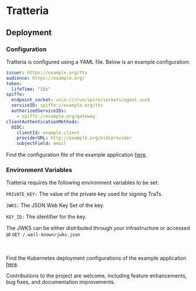 # Tratteria


## Deployment
### Configuration
Tratteria is configured using a YAML file. Below is an example configuration:

```yaml
issuer: https://example.org/tts
audience: https://example.org/
token:
  lifeTime: "15s"
spiffe:
  endpoint_socket: unix:///run/spire/sockets/agent.sock
  serviceID: spiffe://example.org/tts
  authorizedServiceIDs:
    - spiffe://example.org/gateway
clientAuthenticationMethods:
  OIDC:
    clientId: example-client
    providerURL: http://example.org/oidcprovider
    subjectField: email
```

Find the configuration file of the example application [here](https://github.com/SGNL-ai/Tratteria/tree/main/example-application/deployments/kubernetes/tratteria/configs/config.yaml).




### Environment Variables
Tratteria requires the following environment variables to be set:

`PRIVATE_KEY:` The value of the private key used for signing TraTs.

`JWKS:` The JSON Web Key Set of the key.

`KEY_ID:` The identifier for the key.

The JWKS can be either distributed through your infrastructure or accessed at  `GET /.well-known/jwks.json`


<br><br>
Find the Kubernetes deployment configurations of the example application [here](https://github.com/SGNL-ai/Tratteria/tree/main/example-application/deployments/kubernetes/tratteria/).

Contributions to the project are welcome, including feature enhancements, bug fixes, and documentation improvements.